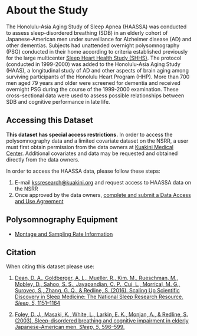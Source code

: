 # About the Study

The Honolulu-Asia Aging Study of Sleep Apnea (HAASSA) was conducted to assess sleep-disordered breathing (SDB) in an elderly cohort of Japanese-American men under surveillance for Alzheimer disease (AD) and other dementias. Subjects had unattended overnight polysomnography (PSG) conducted in their home according to criteria established previously for the large multicenter [Sleep Heart Health Study (SHHS)](https://sleepdata.org/datasets/shhs). The protocol (conducted in 1999-2000) was added to the Honolulu-Asia Aging Study (HAAS), a longitudinal study of AD and other aspects of brain aging among surviving participants of the Honolulu Heart Program (HHP). More than 700 men aged 79 years and older were screened for dementia and received overnight PSG during the course of the 1999-2000 examination. These cross-sectional data were used to assess possible relationships between SDB and cognitive performance in late life.

## Accessing this Dataset

**This dataset has special access restrictions.** In order to access the polysomnography data and a limited covariate dataset on the NSRR, a user must first obtain permission from the data owners at [Kuakini Medical Center](http://www.kuakini.org/wps/portal/). Additional covariates and data may be requested and obtained directly from the data owners.

In order to access the HAASSA data, please follow these steps:

1. E-mail kssresearch@kuakini.org and request access to HAASSA data on the NSRR
2. Once approved by the data owners, [complete and submit a Data Access and Use Agreement](https://www.sleepdata.org/submissions/start?dataset=haassa)

## Polysomnography Equipment
- [Montage and Sampling Rate Information](:pages_path:/montage-and-sampling-rate-information.md)

## Citation

When citing this dataset please use:

1. [Dean, D. A., Goldberger, A. L., Mueller, R., Kim, M., Rueschman, M., Mobley, D., Sahoo, S. S., Jayapandian, C. P., Cui, L., Morrical, M. G., Surovec, S., Zhang, G. Q., & Redline, S. (2016). Scaling Up Scientific Discovery in Sleep Medicine: The National Sleep Research Resource. *Sleep, 5*, 1151–1164](http://www.ncbi.nlm.nih.gov/pubmed/27070134)

2. [Foley, D. J., Masaki, K., White, L., Larkin, E. K., Monjan, A., & Redline, S. (2003). Sleep-disordered breathing and cognitive impairment in elderly Japanese-American men. *Sleep, 5*, 596–599.](http://www.ncbi.nlm.nih.gov/pubmed/12938814/)
